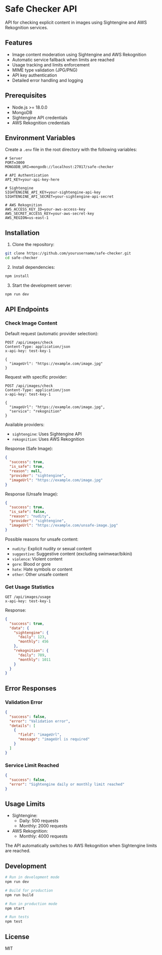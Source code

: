 # Safe Checker API

API for checking explicit content in images using Sightengine and AWS Rekognition services.

## Features

- Image content moderation using Sightengine and AWS Rekognition
- Automatic service fallback when limits are reached
- Usage tracking and limits enforcement
- MIME type validation (JPG/PNG)
- API key authentication
- Detailed error handling and logging

## Prerequisites

- Node.js >= 18.0.0
- MongoDB
- Sightengine API credentials
- AWS Rekognition credentials

## Environment Variables

Create a `.env` file in the root directory with the following variables:

```env
# Server
PORT=3000
MONGODB_URI=mongodb://localhost:27017/safe-checker

# API Authentication
API_KEY=your-api-key-here

# Sightengine
SIGHTENGINE_API_KEY=your-sightengine-api-key
SIGHTENGINE_API_SECRET=your-sightengine-api-secret

# AWS Rekognition
AWS_ACCESS_KEY_ID=your-aws-access-key
AWS_SECRET_ACCESS_KEY=your-aws-secret-key
AWS_REGION=us-east-1
```

## Installation

1. Clone the repository:
```bash
git clone https://github.com/yourusername/safe-checker.git
cd safe-checker
```

2. Install dependencies:
```bash
npm install
```

3. Start the development server:
```bash
npm run dev
```

## API Endpoints

### Check Image Content

Default request (automatic provider selection):
```http
POST /api/images/check
Content-Type: application/json
x-api-key: test-key-1

{
  "imageUrl": "https://example.com/image.jpg"
}
```

Request with specific provider:
```http
POST /api/images/check
Content-Type: application/json
x-api-key: test-key-1

{
  "imageUrl": "https://example.com/image.jpg",
  "service": "rekognition"
}
```

Available providers:
- `sightengine`: Uses Sightengine API
- `rekognition`: Uses AWS Rekognition

Response (Safe Image):
```json
{
  "success": true,
  "is_safe": true,
  "reason": null,
  "provider": "sightengine",
  "imageUrl": "https://example.com/image.jpg"
}
```

Response (Unsafe Image):
```json
{
  "success": true,
  "is_safe": false,
  "reason": "nudity",
  "provider": "sightengine",
  "imageUrl": "https://example.com/unsafe-image.jpg"
}
```

Possible reasons for unsafe content:
- `nudity`: Explicit nudity or sexual content
- `suggestive`: Suggestive content (excluding swimwear/bikini)
- `violence`: Violent content
- `gore`: Blood or gore
- `hate`: Hate symbols or content
- `other`: Other unsafe content

### Get Usage Statistics

```http
GET /api/images/usage
x-api-key: test-key-1
```

Response:
```json
{
  "success": true,
  "data": {
    "sightengine": {
      "daily": 123,
      "monthly": 456
    },
    "rekognition": {
      "daily": 789,
      "monthly": 1011
    }
  }
}
```

## Error Responses

### Validation Error
```json
{
  "success": false,
  "error": "Validation error",
  "details": [
    {
      "field": "imageUrl",
      "message": "imageUrl is required"
    }
  ]
}
```

### Service Limit Reached
```json
{
  "success": false,
  "error": "Sightengine daily or monthly limit reached"
}
```

## Usage Limits

- Sightengine:
  - Daily: 500 requests
  - Monthly: 2000 requests
- AWS Rekognition:
  - Monthly: 4000 requests

The API automatically switches to AWS Rekognition when Sightengine limits are reached.

## Development

```bash
# Run in development mode
npm run dev

# Build for production
npm run build

# Run in production mode
npm start

# Run tests
npm test
```

## License

MIT 